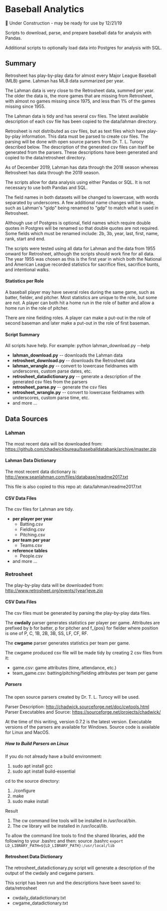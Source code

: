 # Baseball Analytics
&#x1F534; Under Construction - may be ready for use by 12/21/19  

Scripts to download, parse, and prepare baseball data for analysis with Pandas.

Additional scripts to optionally load data into Postgres for analysis with SQL.

## Summary

Retrosheet has play-by-play data for almost every Major League Baseball (MLB) game.  Lahman has MLB data summarized per year.

The Lahman data is very close to the Retrosheet data, summed per year.  The older the data is, the more games that are missing from Retrosheet, with almost no games missing since 1975, and less than 1% of the games missing since 1955.

The Lahman data is tidy and has several csv files.  The latest available description of each csv file has been copied to the data/lahman directory.

Retrosheet is not distributed as csv files, but as text files which have play-by-play information.  This data must be parsed to create csv files.  The parsing will be done with open source parsers from Dr. T. L. Turocy described below.  The description of the generated csv files can itself be generated from the parsers.  These descriptions have been generated and copied to the data/retrosheet directory.

As of December 2019, Lahman has data through the 2018 season whereas Retrosheet has data through the 2019 season.

The scripts allow for data analysis using either Pandas or SQL.  It is not necessary to use both Pandas and SQL.

The field names in both datasets will be changed to lowercase, with words separated by underscores.  A few additional name changes will be made, such as Lahman's "gidp" being renamed to "gdp" to match what is used in Retrosheet.

Although use of Postgres is optional, field names which require double quotes in Postgres will be renamed so that double quotes are not required.  Some fields which must be renamed include: 2b, 3b, year, last, first, name, rank, start and end.

The scripts were tested using all data for Lahman and the data from 1955 onward for Retrosheet, although the scripts should work fine for all data.  The year 1955 was chosen as this is the first year in which both the National and American League recorded statistics for sacrifice flies, sacrifice bunts, and intentional walks.

#### Statistics per Role

A baseball player may have several roles during the same game, such as batter, fielder, and pitcher.  Most statistics are unique to the role, but some are not.  A player can both hit a home run in the role of batter and allow a home run in the role of pitcher.

There are nine fielding roles.  A player can make a put-out in the role of second baseman and later make a put-out in the role of first baseman.

#### Script Summary

All scripts have help.  For example: python lahman_download.py --help

* **lahman_download.py** -- downloads the Lahman data
* **retrosheet_download.py** -- downloads the Retrosheet data
* **lahman_wrangle.py** -- convert to lowercase fieldnames with underscores, custom parse dates, etc.
* **retrosheet_datadictionary.py** -- generate a description of the generated csv files from the parsers
* **retrosheet_parse.py** -- generate the csv files
* **retrosheet_wrangle.py** -- convert to lowercase fieldnames with underscores, custom parse time, etc.
* and more ...



## Data Sources

### Lahman

The most recent data will be downloaded from:  https://github.com/chadwickbureau/baseballdatabank/archive/master.zip

#### Lahman Data Dictionary

The most recent data dictionary is:  http://www.seanlahman.com/files/database/readme2017.txt  

This file is also copied to this repo at: data/lahman/readme2017.txt

#### CSV Data Files

The csv files for Lahman are tidy.

* **per player per year**
  * Batting.csv
  * Fielding.csv
  * Pitching.csv
* **per team per year**
  * Teams.csv
* **reference tables**
  * People.csv
* and more ...

### Retrosheet

The play-by-play data will be downloaded from: http://www.retrosheet.org/events/{year}eve.zip

#### CSV Data Files

The csv files must be generated by parsing the play-by-play data files.

The **cwdaily** parser generates statistics per player per game.  Attributes are prefixed by b for batter, p for pitcher and f_{pos} for fielder where position is one of P, C, 1B, 2B, 3B, SS, LF, CF, RF.

The **cwgame** parser generates statistics per team per game.

The cwgame produced csv file will be made tidy by creating 2 csv files from it:

- game.csv: game attributes (time, attendance, etc.)
- team_game.csv: batting/pitching/fielding attributes per team per game

##### Parsers

The open source parsers created by Dr. T. L. Turocy will be used.

Parser Description: http://chadwick.sourceforge.net/doc/cwtools.html  
Parser Executables and Source: https://sourceforge.net/projects/chadwick/  

At the time of this writing, version 0.7.2 is the latest version.  Executable versions of the parsers are available for Windows.  Source code is available for Linux and MacOS.

##### How to Build Parsers on Linux

If you do not already have a build environment:

1. sudo apt install gcc
2. sudo apt install build-essential

cd to the source directory:

1. ./configure
2. make
3. sudo make install

Result

1. The cw command line tools will be installed in /usr/local/bin.
2. The cw library will be installed in /usr/local/lib.

To allow the command line tools to find the shared libraries, add the following to your .bashrc and then: source .bashrc
`export LD_LIBRARY_PATH=${LD_LIBRARY_PATH}:/usr/local/lib`

#### Retrosheet Data Dictionary

The retrosheet_datadictionary.py script will generate a description of the output of the cwdaily and cwgame parsers.

This script has been run and the descriptions have been saved to:  data/retrosheet

* cwdaily_datadictionary.txt
* cwgame_datadictionary.txt
